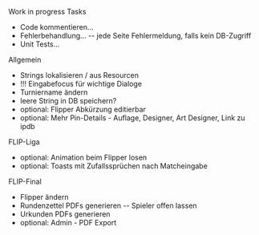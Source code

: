 Work in progress Tasks
- Code kommentieren...
- Fehlerbehandlung...
-- jede Seite Fehlermeldung, falls kein DB-Zugriff
- Unit Tests...

Allgemein
- Strings lokalisieren / aus Resourcen
- !!! Eingabefocus für wichtige Dialoge
- Turniername ändern
- leere String in DB speichern?
- optional: Flipper Abkürzung editierbar
- optional: Mehr Pin-Details - Auflage, Designer, Art Designer, Link zu ipdb

FLIP-Liga
- optional: Animation beim Flipper losen
- optional: Toasts mit Zufallssprüchen nach Matcheingabe

FLIP-Final
- Flipper ändern
- Rundenzettel PDFs generieren
-- Spieler offen lassen
- Urkunden PDFs generieren
- optional: Admin - PDF Export 